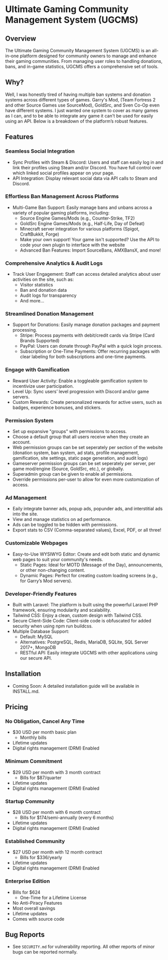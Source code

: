 # Ultimate Gaming Community Management System (UGCMS)

## Overview

The Ultimate Gaming Community Management System (UGCMS) is an all-in-one platform designed for community owners to manage and enhance their gaming communities. From managing user roles to handling donations, bans, and in-game statistics, UGCMS offers a comprehensive set of tools.


## Why?

Well, I was honestly tired of having multiple ban systems and donation systems across different types of games. Garry's Mod, (Team Fortress 2 and other Source Games use SourceMod), GoldSrc, and Sven Co-Op even have different systems. I just wanted one system to cover as many games as I can, and to be able to integrate any game it can't be used for easily using an API. Below is a breakdown of the platform’s robust features.

## Features

### Seamless Social Integration

- Sync Profiles with Steam & Discord: Users and staff can easily log in and link their profiles using Steam and/or Discord. You have full control over which linked social profiles appear on your page.
- API Integration: Display relevant social data via API calls to Steam and Discord.

### Effortless Ban Management Across Platforms

- Multi-Game Ban Support: Easily manage bans and unbans across a variety of popular gaming platforms, including:
  - Source Engine Games/Mods (e.g., Counter-Strike, TF2)
  - GoldSrc Engine Games/Mods (e.g., Half-Life, Day of Defeat)
  - Minecraft server integration for various platforms (Spigot, CraftBukkit, Forge)
  - Make your own support! Your game isn't supported? Use the API to code your own plugin to interface with the website
  - Advanced Ban Features: Import SourceBans, AMXBansX, and more!

### Comprehensive Analytics & Audit Logs

- Track User Engagement: Staff can access detailed analytics about user activities on the site, such as:
  - Visitor statistics
  - Ban and donation data
  - Audit logs for transparency
  - And more…

### Streamlined Donation Management

- Support for Donations: Easily manage donation packages and payment processing.
  - Stripe: Process payments with debit/credit cards via Stripe (Card Brands Supported)
  - PayPal: Users can donate through PayPal with a quick login process.
  - Subscription or One-Time Payments: Offer recurring packages with clear labeling for both subscriptions and one-time payments.

### Engage with Gamification

- Reward User Activity: Enable a toggleable gamification system to incentivize user participation.
- Level Up: Sync users’ level progression with Discord and/or game servers.
- Custom Rewards: Create personalized rewards for active users, such as badges, experience bonuses, and stickers.

### Permission System
- Set up expansive "groups" with permissions to access.
- Choose a default group that all users receive when they create an account.
- Web permission groups can be set seperately per section of the website (donation system, ban system, ad stats, profile management, gamification, site settings, static page generation, and audit logs)
- Gameserver permission groups can be set seperately per server, per game mod/engine (Source, GoldSrc, etc.), or globally.
- Superadmin group can be given to enable all permissions.
- Override permissions per-user to allow for even more customization of access.

### Ad Management
- Eaily integrate banner ads, popup ads, popunder ads, and interstitial ads into the site.
- View and manage statistics on ad performance.
- Ads can be toggled to be hidden with permissions.
- Export stats to CSV (Comma-separated values), Excel, PDF, or all three!

### Customizable Webpages

- Easy-to-Use WYSIWYG Editor: Create and edit both static and dynamic web pages to suit your community's needs.
  - Static Pages: Ideal for MOTD (Message of the Day), announcements, or other non-changing content.
  - Dynamic Pages: Perfect for creating custom loading screens (e.g., for Garry’s Mod servers).

### Developer-Friendly Features

- Built with Laravel: The platform is built using the powerful Laravel PHP framework, ensuring modularity and scalability.
- Tailwind CSS: Enjoy a clean, custom design with Tailwind CSS.
- Secure Client-Side Code: Client-side code is obfuscated for added security when using npm run buildcss.
- Multiple Database Support:
  - Default: MySQL
  - Alternatives: PostgreSQL, Redis, MariaDB, SQLite, SQL Server 2017+, MongoDB
  - RESTful API: Easily integrate UGCMS with other applications using our secure API.

## Installation

- Coming Soon: A detailed installation guide will be available in INSTALL.md.

## Pricing

### No Obligation, Cancel Any Time
- $30 USD per month basic plan
  - Monthly bills
- Lifetime updates
- Digital rights management (DRM) Enabled
### Minimum Commitment
- $29 USD per month with 3 month contract
  - Bills for $87/quarter
- Lifetime updates
- Digital rights management (DRM) Enabled
### Startup Community
- $28 USD per month with 6 month contract
  - Bills for $174/semi-annually (every 6 months)
- Lifetime updates
- Digital rights management (DRM) Enabled
### Established Community
- $27 USD per month with 12 month contract
  - Bills for $336/yearly
- Lifetime updates
- Digital rights management (DRM) Enabled
### Enterprise Edition
- Bills for $624
  - One-Time for a Lifetime License
- No Anti-Piracy Features
- Most overall savings
- Lifetime updates
- Comes with source code

## Bug Reports

- See ``SECURITY.md`` for vulnerability reporting. All other reports of minor bugs can be reported normally.
